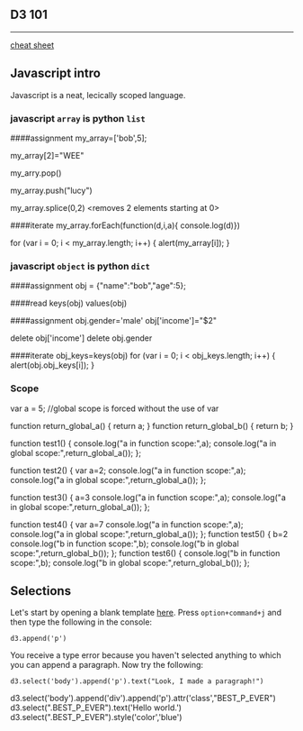 D3 101
---------
---------
[cheat sheet](https://github.com/alignedleft/strata-d3-tutorial/blob/master/d3%20Cheat%20Sheet.pdf)

## Javascript intro
Javascript is a neat, lecically scoped language.

### javascript `array` is python `list`

####assignment
my_array=['bob',5];

my_array[2]="WEE"

my_arry.pop() <removes the last element>

my_array.push("lucy") <adds element to last>

my_array.splice(0,2) <removes 2 elements starting at 0>


####iterate
my_array.forEach(function(d,i,a){ console.log(d)})

for (var i = 0; i < my_array.length; i++) {
    alert(my_array[i]);
}

### javascript `object` is python `dict`

####assignment
obj = {"name":"bob","age":5};

####read
keys(obj)
values(obj)

####assignment
obj.gender='male'
obj['income']="$2"

delete obj['income'] 
delete obj.gender

####iterate
obj_keys=keys(obj)
for (var i = 0; i < obj_keys.length; i++) {
    alert(obj.obj_keys[i]);
}

### Scope
var a = 5; //global scope is forced without the use of var

function return_global_a() {
    return a;
}
function return_global_b() {
    return b;
}

function test1() {
    console.log("a in function scope:",a);
    console.log("a in global scope:",return_global_a());
};

function test2() {
    var a=2;
    console.log("a in function scope:",a);
    console.log("a in global scope:",return_global_a());
};

function test3() {
    a=3
    console.log("a in function scope:",a);
    console.log("a in global scope:",return_global_a());
};

function test4() {
    var a=7
    console.log("a in function scope:",a);
    console.log("a in global scope:",return_global_a());
};
function test5() {
    b=2
    console.log("b in function scope:",b);
    console.log("b in global scope:",return_global_b());
};
function test6() {
    console.log("b in function scope:",b);
    console.log("b in global scope:",return_global_b());
};


## Selections
Let's start by opening a blank template [here](http://data-science-6.gnip.com/~blehman/hello-d3.html). Press `option+command+j` and then type the following in the console:

`d3.append('p')` 

You receive a type error because you haven't selected anything to which you can append a paragraph. Now try the following:

`d3.select('body').append('p').text("Look, I made a paragraph!")`

d3.select('body').append('div').append('p').attr('class',"BEST_P_EVER")
d3.select(".BEST_P_EVER").text('Hello world.')
d3.select(".BEST_P_EVER").style('color','blue') <style overides css style>


Selections are arrays.

\#foo        // `<any id="foo">`  
foo         // `<foo>`  
.foo        // `<any class="foo">`  
[foo=bar]   // `<any foo="bar">`   
foo bar     // `<foo><bar></foo>`  
foo.bar     // `<foo class="bar">`  
foo\#bar     // `<foo id="bar">`  

Chaining can simplify code. 

## Data
The 3 D’s in D3 stand for:    
    Data    
    Driven    
    Documents    
and the most important methods in D3 are those that help you map data to svg elements in your visualization.
Data in D3 is pretty much always an iterable--a list of datums that you can iterate over to generate elements, like bars in a bar chart.

Since we’re interested in visualizing social data, let’s look at a social data example:    

`d3.json("tweet_example/test_twitter_data_for_D3.json", function(data){tweet_data = data})`
For the record, everything in that anonymous function that we defined inside of the d3.json() call will execute when we load our data, although it is not necessary to put the functions we want to execute there. 

Cool. We just loaded the data file, which is simply a JSON-formatted list of JSON formatted tweet-payloads. Look at that list now.

`tweet_data`

JS reads in the JSON formatted list as a list, and each JSON formatted payload as an object. Click the arrow next to an object to inspect it further. That structure should look pretty familiar.

We’ve already appended paragraphs to an svg element, let’s append data-driven paragraphs to our document.  

define a function like this:    
function displayhandles(){
    body = d3.select('body')
    body.select('p').data(tweet_data).enter().append('p').attr('class', 'handle')
    d3.selectAll('.handle').text(function(d){
        return d.actor.preferredUsername}) 
}

Now call that function:   
`displayhandles()`

Awesome!






## Scales & Axes

## Shapes

